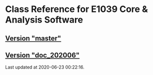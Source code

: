 # Class Reference for E1039 Core & Analysis Software
## [Version "master"](master/)
## [Version "doc_202006"](doc_202006/)
Last updated at 2020-06-23 00:22:16.
